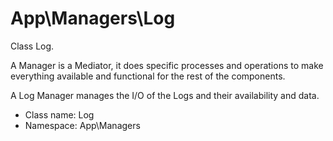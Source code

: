 App\Managers\Log
===============

Class Log.

A Manager is a Mediator, it does specific processes and operations
to make everything available and functional for the rest of the components.

A Log Manager manages the I/O of the Logs and their availability and data.


* Class name: Log
* Namespace: App\Managers








